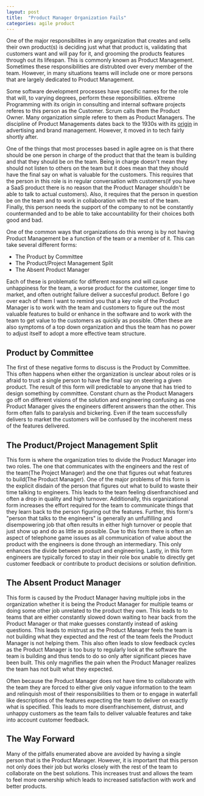 ```yaml
---
layout: post
title:  "Product Manager Organization Fails"
categories: agile product
---
```

One of the major responsibilites in any organization that creates and sells their own product(s) is deciding just what that product is, validating that customers want and will pay for it, and grooming the products features through out its lifespan. This is commonly known as Product Management. Sometimes these responsibilities are distrubted over every member of the team. However, in many situations teams will include one or more persons that are largely dedicated to Product Management.

Some software development processes have specific names for the role that will, to varying degrees, perform these reponsibilities. eXtreme Programming with its origin in consulting and internal software projects referes to this person as the Customer. Scrum calls them the Product Owner. Many organization simple refere to them as Product Managers. The discipline of Product Managements dates back to the 1930s with its [origin](https://www.mindtheproduct.com/2015/10/history-evolution-product-management/) in advertising and brand management. However, it moved in to tech fairly shortly after.

One of the things that most processes based in agile agree on is that there should be one person in charge of the product that that the team is building and that they should be on the team. Being in charge doesn't mean they should not listen to others on the team but it does mean that they should have the final say on what is valuable for the customers. This requires that the person in this role is in regular conversation with customers(if you have a SaaS product there is no reason that the Product Manager shouldn't be able to talk to actual customers). Also, it requires that the person in question be on the team and to work in collaboration with the rest of the team. Finally, this person needs the support of the company to not be constantly countermanded and to be able to take accountability for their choices both good and bad.

One of the common ways that organizations do this wrong is by not having Product Management be a function of the team or a member of it. This can take several different forms:

- The Product by Committee
- The Product/Project Management Split
- The Absent Product Manager

Each of these is problematic for different reasons and will cause unhappiness for the team, a worse product for the customer, longer time to market, and often outright failure deliver a succesful product. Before I go over each of them I want to remind you that a key role of the Product Manager is to work with the team and customers to figure out the most valuable features to build or enhance in the software and to work with the team to get value to the customers as quickly as possible. Often these are also symptoms of a top down organization and thus the team has no power to adjust itself to adopt a more effective team structure.

## Product by Committee

The first of these negative forms to discuss is the Product by Committee. This often happens when either the organization is unclear about roles or is afraid to trust a single person to have the final say on steering a given product. The result of this form will predictable to anyone that has tried to design something by committee. Constant churn as the Product Managers go off on different visions of the solution and engineering confusing as one Product Manager gives the engineers different answers than the other. This form often falls to paralysis and bickering. Even if the team successfully delivers to market the customers will be confused by the incoherent mess of the features delivered.

## The Product/Project Management Split

This form is where the organization tries to divide the Product Manager into two roles. The one that communicates with the engineers and the rest of the team(The Project Manager) and the one that figures out what features to build(The Product Manager). One of the major problems of this form is the explicit disdain of the person that figures out what to build to waste their time talking to engineers. This leads to the team feeling disenfranchised and often a drop in quality and high turnover. Additionally, this organizational form increases the effort required for the team to communicate things that they learn back to the person figuring out the features. Further, this form's "person that talks to the engineers" is generally an unfulfilling and disempowering job that often results in either high turnover or people that just show up and do as little as possible. Due to this form there is often an aspect of telephone game issues as all communication of value about the product with the engineers is done through an intermediary. This only enhances the divide between product and engineering. Lastly, in this form engineers are typically forced to stay in their role box unable to directly get customer feedback or contribute to product decisions or solution definition.

## The Absent Product Manager

This form is caused by the Product Manager having multiple jobs in the organization whether it is being the Product Manager for multiple teams or doing some other job unrelated to the product they own. This leads to to teams that are either constantly slowed down waiting to hear back from the Product Manager or that make guesses constantly instead of asking questions. This leads to mistrust as the Product Manager feels the team is not building what they expected and the rest of the team feels the Product Manager is not helping them. This also often leads to slow feedback cycles as the Product Manager is too busy to regularly look at the software the team is building and thus tends to do so only after significant pieces have been built. This only magnifies the pain when the Product Manager realizes the team has not built what they expected.

Often because the Product Manager does not have time to collaborate with the team they are forced to either give only vague information to the team and relinquish most of their responsibilities to them or to engage in waterfall like descriptions of the features expecting the team to deliver on exactly what is specified. This leads to more disenfranchisement, distrust, and unhappy customers as the team fails to deliver valuable features and take into account customer feedback.

## The Way Forward

Many of the pitfalls enumerated above are avoided by having a single person that is the Product Manager. However, it is important that this person not only does their job but works closely with the rest of the team to collaborate on the best solutions. This increases trust and allows the team to feel more ownership which leads to increased satisfaction with work and better products.
